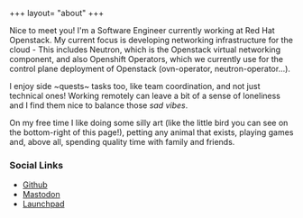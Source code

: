 +++
layout= "about"
+++

Nice to meet you! I'm a Software Engineer currently working at Red Hat Openstack.
My current focus is developing networking infrastructure for the cloud - This 
includes Neutron, which is the Openstack virtual networking component, and
also Openshift Operators, which we currently use for the control plane deployment of
Openstack (ovn-operator, neutron-operator...).

I enjoy side ~quests~ tasks too, like team coordination, and not just technical ones!
Working remotely can leave a bit of a sense of loneliness and I find them nice to
balance those *sad vibes*.

On my free time I like doing some silly art (like the little bird you can see on
the bottom-right of this page!), petting any animal that exists, playing games
and, above all, spending quality time with family and friends.


### Social Links

- [Github](https://github.com/elvgarrui)
- [Mastodon](https://mastodon.social/@dunareen) 
- [Launchpad](https://launchpad.net/~elviragr)

